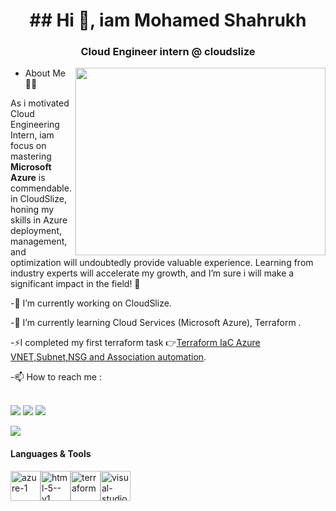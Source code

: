 <h1 align="center"><b>   ## Hi 👋, iam Mohamed Shahrukh</b></h1>

<h3 align="center"> Cloud Engineer intern @ cloudslize </h3>

 <img align="right" width="400" height="300" src="https://www.google.com/search?sca_esv=72a77e0de43251b7&sca_upv=1&sxsrf=ADLYWIJcf9FiOS4hhSn3hm3wQ0yBC8Hcsw:1724301191753&q=cloud+computing+azure+cloud+using+gif&uds=ADvngMiNeCUZ07E1W8G218PxPfLZLTUw21YvUKZrCDsHLvyS4-WM6151caMB5efcXeQKOYBcQPi81B9tasqhflnLraMg6pax-IaSaN6dUa3WBmXOejvARSzS_-gmBQ7p3TgpQRwymVs_-HC8ZivOzPC6mJxfr05H0w&udm=2&sa=X&ved=2ahUKEwjNwZTA4oeIAxV_4TgGHVuUEMwQxKsJegQICxAB&ictx=0&biw=1280&bih=533&dpr=1.5#vhid=cxJwLk1kcH4_JM&vssid=mosaic">


<!--
**shahrukh200/shahrukh200** is a ✨ _special_ ✨ repository because its `README.md` (this file) appears on your GitHub profile.


Here are some ideas to get you started:

- 🔭 I’m currently working on ...
- 🌱 I’m currently learning ...
- 👯 I’m looking to collaborate on ...
- 🤔 I’m looking for help with ...
- 💬 Ask me about ...
- 📫 How to reach me: ...
- 😄 Pronouns: ...
- ⚡ Fun fact: ...
-->
- About Me 🙋‍♂️



 As i motivated Cloud Engineering Intern, iam focus on mastering **Microsoft Azure** is commendable. in CloudSlize, honing my skills in Azure deployment, management, and optimization will undoubtedly provide valuable experience. Learning from industry experts will accelerate my growth, and I’m sure i will make a significant impact in the field! 🚀 

-🔭 I’m currently working on CloudSlize.

-🌱 I’m currently learning Cloud Services  (Microsoft Azure), Terraform .

-⚡I completed my first terraform task 👉[Terraform IaC Azure VNET,Subnet,NSG and Association automation](https://github.com/shahrukh200/Terraform_Homework).
  
-📫 How to reach me :

<br/> <a href="mailto:mohamedshahrukh617@gmail.com"><img src="https://img.shields.io/badge/Gmail-333333?style=for-the-badge&logo=gmail&logoColor=red" /></a>
[<img src="https://img.shields.io/badge/LinkedIn-0077B5?style=for-the-badge&logo=linkedin&logoColor=white" />](https://www.linkedin.com/in/mohamed-shahrukh-7b8964282/)
[<img src="https://img.shields.io/badge/GitHub-100000?style=for-the-badge&logo=github&logoColor=white" />](https://github.com/shahrukh200/)

<a href="mailto:sharuk@cloudslize.com"><img src="https://img.shields.io/badge/Microsoft_Outlook-0078D4?style=for-the-badge&logo=microsoft-outlook&logoColor=white" /></a>



#### Languages & Tools</br>
<img width="48" height="48" src="https://img.icons8.com/fluency/48/azure-1.png" alt="azure-1"/><img width="48" height="48" 
src="https://img.icons8.com/color/48/html-5--v1.png" alt="html-5--v1"/><img width="48" height="48" src="https://img.icons8.com/color/48/terraform.png" alt="terraform"/><img width="48" height="48" src="https://img.icons8.com/fluency/48/visual-studio-code-2019.png" alt="visual-studio-code-2019"/>
</br></br>


<!--
**shahrukh200/shahrukh200** is a ✨ _special_ ✨ repository because its `README.md` (this file) appears on your GitHub profile.

Here are some ideas to get you started:

- 🔭 I’m currently working on ...
- 🌱 I’m currently learning ...
- 👯 I’m looking to collaborate on ...
- 🤔 I’m looking for help with ...
- 💬 Ask me about ...
- 📫 How to reach me: ...
- 😄 Pronouns: ...
- ⚡ Fun fact: ...
-->
